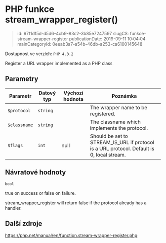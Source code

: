 PHP funkce stream_wrapper_register()
================================

> id: 97f1df5d-d5d6-4cb9-83c2-3b85e7247597
> slugCS: funkce-stream-wrapper-register
> publicationDate: 2019-09-11 10:04:04
> mainCategoryId: 0eeab3a7-a54b-46db-a253-ca6100145648

Dostupnost ve verzích: `PHP 4.3.2`

Register a URL wrapper implemented as a PHP class


Parametry
--------------

| Parametr | Datový typ | Výchozí hodnota | Poznámka |
|-----|-----|-----|-----|
| `$protocol` | `string` |  | The wrapper name to be registered. |
| `$classname` | `string` |  | The classname which implements the protocol. |
| `$flags` | `int` | null | Should be set to STREAM_IS_URL if protocol is a URL protocol. Default is 0, local stream. |


Návratové hodnoty
----------------

`bool`

true on success or false on failure.
</p>
<p>
stream_wrapper_register will return false if the
protocol already has a handler.

Další zdroje
------------

https://php.net/manual/en/function.stream-wrapper-register.php
